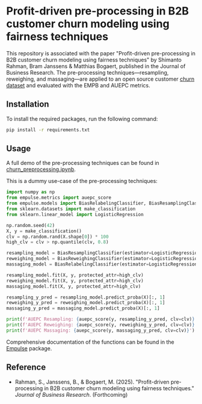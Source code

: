 # Profit-driven pre-processing in B2B customer churn modeling using fairness techniques
This repository is associated with the paper "Profit-driven pre-processing in B2B customer churn modeling 
using fairness techniques" by Shimanto Rahman, Bram Janssens & Matthias Bogaert, published in the 
Journal of Business Research. 
The pre-processing techniques—resampling, reweighing, and massaging—are applied to 
an open source customer [churn dataset](https://www.kaggle.com/datasets/ylchang/telco-customer-churn-1113)
and evaluated with the EMPB and AUEPC metrics.

## Installation
To install the required packages, run the following command:
```bash
pip install -r requirements.txt
```

## Usage
A full demo of the pre-processing techniques can be found in  
[churn_preprocessing.ipynb](https://github.com/ShimantoRahman/churn-preprocessing/blob/main/churn_preprocessing.ipynb).

This is a dummy use-case of the pre-processing techniques:
```python
import numpy as np
from empulse.metrics import auepc_score
from empulse.models import BiasRelabelingClassifier, BiasResamplingClassifier, BiasReweighingClassifier
from sklearn.datasets import make_classification
from sklearn.linear_model import LogisticRegression

np.random.seed(42)
X, y = make_classification()
clv = np.random.rand(X.shape[0]) * 100
high_clv = clv > np.quantile(clv, 0.8)

resampling_model = BiasResamplingClassifier(estimator=LogisticRegression())
reweighing_model = BiasReweighingClassifier(estimator=LogisticRegression())
massaging_model = BiasRelabelingClassifier(estimator=LogisticRegression())

resampling_model.fit(X, y, protected_attr=high_clv)
reweighing_model.fit(X, y, protected_attr=high_clv)
massaging_model.fit(X, y, protected_attr=high_clv)

resampling_y_pred = resampling_model.predict_proba(X)[:, 1]
reweighing_y_pred = reweighing_model.predict_proba(X)[:, 1]
massaging_y_pred = massaging_model.predict_proba(X)[:, 1]

print(f'AUEPC Resampling: {auepc_score(y, resampling_y_pred, clv=clv)}')
print(f'AUEPC Reweighing: {auepc_score(y, reweighing_y_pred, clv=clv)}')
print(f'AUEPC Massaging: {auepc_score(y, massaging_y_pred, clv=clv)}')
```

Comprehensive documentation of the functions can be found in the 
[Empulse](https://shimantorahman.github.io/empulse/index.html) package.

## Reference
- Rahman, S., Janssens, B., & Bogaert, M. (2025). "Profit-driven pre-processing in B2B customer churn modeling 
using fairness techniques." _Journal of Business Research_. (Forthcoming)